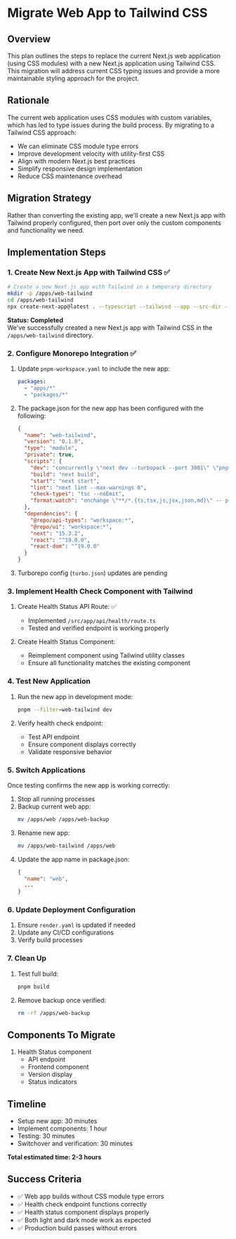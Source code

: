 # Migrate Web App to Tailwind CSS

## Overview

This plan outlines the steps to replace the current Next.js web application (using CSS modules) with a new Next.js application using Tailwind CSS. This migration will address current CSS typing issues and provide a more maintainable styling approach for the project.

## Rationale

The current web application uses CSS modules with custom variables, which has led to type issues during the build process. By migrating to a Tailwind CSS approach:

- We can eliminate CSS module type errors
- Improve development velocity with utility-first CSS
- Align with modern Next.js best practices
- Simplify responsive design implementation
- Reduce CSS maintenance overhead

## Migration Strategy

Rather than converting the existing app, we'll create a new Next.js app with Tailwind properly configured, then port over only the custom components and functionality we need.

## Implementation Steps

### 1. Create New Next.js App with Tailwind CSS ✅

```bash
# Create a new Next.js app with Tailwind in a temporary directory
mkdir -p /apps/web-tailwind
cd /apps/web-tailwind
npx create-next-app@latest . --typescript --tailwind --app --src-dir --import-alias "@/*"
```

**Status: Completed**  
We've successfully created a new Next.js app with Tailwind CSS in the `/apps/web-tailwind` directory.

### 2. Configure Monorepo Integration ✅

1. Update `pnpm-workspace.yaml` to include the new app:
   ```yaml
   packages:
     - "apps/*"
     - "packages/*"
   ```

2. The package.json for the new app has been configured with the following:
   ```json
   {
     "name": "web-tailwind",
     "version": "0.1.0",
     "type": "module",
     "private": true,
     "scripts": {
       "dev": "concurrently \"next dev --turbopack --port 3001\" \"pnpm format:watch\"",
       "build": "next build",
       "start": "next start",
       "lint": "next lint --max-warnings 0",
       "check-types": "tsc --noEmit",
       "format:watch": "onchange \"**/*.{ts,tsx,js,jsx,json,md}\" -- prettier --write {{changed}}"
     },
     "dependencies": {
       "@repo/api-types": "workspace:*",
       "@repo/ui": "workspace:*",
       "next": "15.3.2",
       "react": "^19.0.0",
       "react-dom": "^19.0.0"
     }
   }
   ```

3. Turborepo config (`turbo.json`) updates are pending

### 3. Implement Health Check Component with Tailwind

1. Create Health Status API Route: ✅
   - Implemented `/src/app/api/health/route.ts`
   - Tested and verified endpoint is working properly

2. Create Health Status Component:
   - Reimplement component using Tailwind utility classes
   - Ensure all functionality matches the existing component

### 4. Test New Application

1. Run the new app in development mode:
   ```bash
   pnpm --filter=web-tailwind dev
   ```

2. Verify health check endpoint:
   - Test API endpoint
   - Ensure component displays correctly
   - Validate responsive behavior

### 5. Switch Applications

Once testing confirms the new app is working correctly:

1. Stop all running processes
2. Backup current web app:
   ```bash
   mv /apps/web /apps/web-backup
   ```
3. Rename new app:
   ```bash
   mv /apps/web-tailwind /apps/web
   ```
4. Update the app name in package.json:
   ```json
   {
     "name": "web",
     ...
   }
   ```

### 6. Update Deployment Configuration

1. Ensure `render.yaml` is updated if needed
2. Update any CI/CD configurations
3. Verify build processes

### 7. Clean Up

1. Test full build:
   ```bash
   pnpm build
   ```
2. Remove backup once verified:
   ```bash
   rm -rf /apps/web-backup
   ```

## Components To Migrate

1. Health Status component
   - API endpoint
   - Frontend component
   - Version display
   - Status indicators

## Timeline

- Setup new app: 30 minutes
- Implement components: 1 hour
- Testing: 30 minutes
- Switchover and verification: 30 minutes

**Total estimated time: 2-3 hours**

## Success Criteria

- ✅ Web app builds without CSS module type errors
- ✅ Health check endpoint functions correctly
- ✅ Health status component displays properly
- ✅ Both light and dark mode work as expected
- ✅ Production build passes without errors